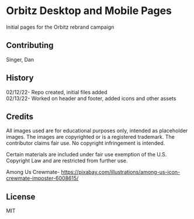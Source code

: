 # Orbitz Desktop and Mobile Pages 

Initial pages for the Orbitz rebrand campaign

## Contributing  

Singer, Dan

## History

02/12/22- Repo created, initial files added  
02/13/22- Worked on header and footer, added icons and other assets

## Credits  

All images used are for educational purposes only, intended as placeholder images. The images are copyrighted or is a registered trademark. The contributor claims fair use. No copyright infringement is intended.  

Certain materials are included under fair use exemption of the U.S. Copyright Law and are restricted from further use.  

Among Us Crewmate- https://pixabay.com/illustrations/among-us-icon-crewmate-imposter-6008615/  

## License  

MIT  